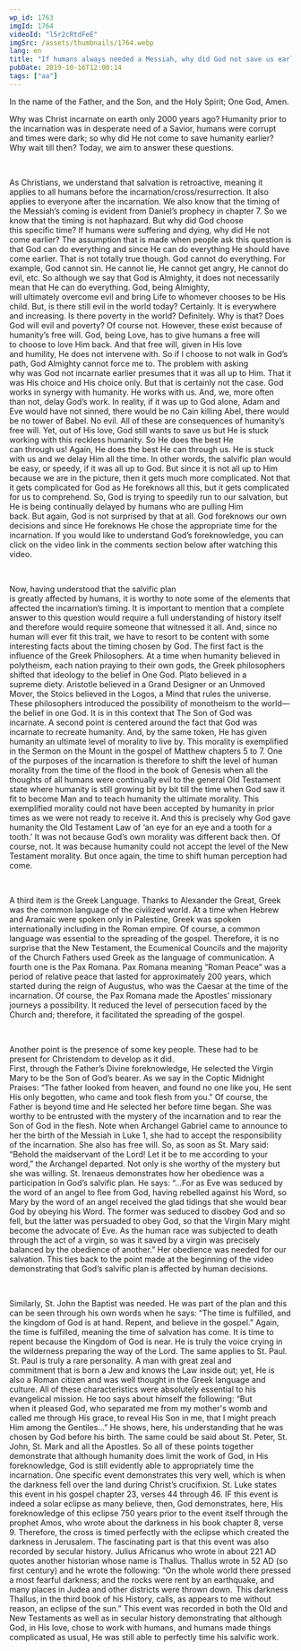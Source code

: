 ```yaml
---
wp_id: 1763
imgId: 1764
videoId: "l5r2cRtdFeE"
imgSrc: /assets/thumbnails/1764.webp
lang: en
title: "If humans always needed a Messiah, why did God not save us earlier?"
pubDate: 2019-10-16T12:00:14
tags: ["aa"]
---
```


<p>In the name of the Father, and the Son, and the Holy Spirit; One God, Amen.</p>
<p>Why was Christ incarnate on earth only 2000 years ago? Humanity prior to the incarnation was in desperate need of a Savior, humans were corrupt and times were dark; so why did He not come to save humanity earlier? Why wait till then? Today, we aim to answer these questions.</p>
<p>&nbsp;</p>
<p><span data-contrast="auto">As Christians, w</span><span data-contrast="auto">e understand that salvation </span><span data-contrast="auto">is retroactive</span><span data-contrast="auto">, meaning it applies</span><span data-contrast="auto"> to all humans before the incarnation</span><span data-contrast="auto">/cross/resurrection</span><span data-contrast="auto">. It also applies to everyone after the incarnation. </span><span data-contrast="auto">We also know that t</span><span data-contrast="auto">he timing of the Messiah</span><span data-contrast="auto">’s coming</span><span data-contrast="auto"> </span><span data-contrast="auto">is </span><span data-contrast="auto">evident</span><span data-contrast="auto"> from </span><span data-contrast="auto">Daniel’s </span><span data-contrast="auto">prophec</span><span data-contrast="auto">y</span><span data-contrast="auto"> in</span><span data-contrast="auto"> </span><span data-contrast="auto">chapter </span><span data-contrast="auto">7</span><span data-contrast="auto">. </span><span data-contrast="auto">So</span><span data-contrast="auto"> we know that </span><span data-contrast="auto">the timing </span><span data-contrast="auto">is not haphazard</span><span data-contrast="auto">. </span><span data-contrast="auto">But </span><span data-contrast="auto">why did God ch</span><span data-contrast="auto">o</span><span data-contrast="auto">ose this </span><span data-contrast="auto">specific </span><span data-contrast="auto">time?</span><span data-contrast="auto"> </span><span data-contrast="auto">If humans were suffering and dying, why did He not come earlier? </span><span data-contrast="auto">The assumption that is made when people ask this question </span><span data-contrast="auto">is that God can do everything</span><span data-contrast="auto"> and since He can do everything He should have come earlier</span><span data-contrast="auto">. </span><span data-contrast="auto">That is not totally true</span><span data-contrast="auto"> though</span><span data-contrast="auto">. </span><span data-contrast="auto">God cannot do everything. </span><span data-contrast="auto">For example, </span><span data-contrast="auto">God cannot sin. He cannot lie, He cannot get angry, He cannot </span><span data-contrast="auto">do evil, etc. </span><span data-contrast="auto">So</span><span data-contrast="auto"> although we say that God is Almighty, it does not necessarily mean that He can do eve</span><span data-contrast="auto">rything.</span><span data-contrast="auto"> God, being Almighty, will </span><span data-contrast="auto">ultimately</span><span data-contrast="auto"> overcome evil</span><span data-contrast="auto"> and bring Life</span><span data-contrast="auto"> to whomever chooses to be His child</span><span data-contrast="auto">.</span><span data-contrast="auto"> </span><span data-contrast="auto">But</span><span data-contrast="auto">, i</span><span data-contrast="auto">s there </span><span data-contrast="auto">still </span><span data-contrast="auto">evil in the world today? Certainly. </span><span data-contrast="auto">It is everywhere and increasing. </span><span data-contrast="auto">Is there </span><span data-contrast="auto">poverty in the world? Definitely. </span><span data-contrast="auto">Why is that?</span><span data-contrast="auto"> Does God will evil and poverty? Of course not.</span><span data-contrast="auto"> However, these exist</span><span data-contrast="auto"> </span><span data-contrast="auto">b</span><span data-contrast="auto">ecause of humanity’s free will. </span><span data-contrast="auto">God</span><span data-contrast="auto">, being Love, </span><span data-contrast="auto">has to</span><span data-contrast="auto"> give humans a free will to </span><span data-contrast="auto">choose to </span><span data-contrast="auto">love Him back. And that free will, </span><span data-contrast="auto">given </span><span data-contrast="auto">in His </span><span data-contrast="auto">l</span><span data-contrast="auto">ove and </span><span data-contrast="auto">h</span><span data-contrast="auto">umility, </span><span data-contrast="auto">He does not intervene with. </span><span data-contrast="auto">So</span><span data-contrast="auto"> </span><span data-contrast="auto">if I choose to not walk in God’s path, </span><span data-contrast="auto">God Almighty</span><span data-contrast="auto"> </span><span data-contrast="auto">cannot force me</span><span data-contrast="auto"> to</span><span data-contrast="auto">. </span><span data-contrast="auto">The problem with asking why </span><span data-contrast="auto">was </span><span data-contrast="auto">God </span><span data-contrast="auto">not</span><span data-contrast="auto"> incarnate earlier presumes that </span><span data-contrast="auto">it was all up to Him. </span><span data-contrast="auto">That it was His choice and His choice only. But that is certainly not the case. </span><span data-contrast="auto">God works in synergy with humanity. He works with us. And, we</span><span data-contrast="auto">, </span><span data-contrast="auto">more often than not</span><span data-contrast="auto">,</span><span data-contrast="auto"> delay God’s work. </span><span data-contrast="auto">In reality, if</span><span data-contrast="auto"> it was up to God alone, </span><span data-contrast="auto">Adam and Eve would have not sinned, </span><span data-contrast="auto">there would be no Cain killing Abel, there would be no tower of Babel.</span><span data-contrast="auto"> No evil.</span><span data-contrast="auto"> All of these </span><span data-contrast="auto">are consequences of humanity’s free will. Yet, out of His love, God </span><span data-contrast="auto">still wants</span><span data-contrast="auto"> to save </span><span data-contrast="auto">us</span><span data-contrast="auto"> but He is stuck working with this </span><span data-contrast="auto">reckless </span><span data-contrast="auto">humanit</span><span data-contrast="auto">y</span><span data-contrast="auto">. </span><span data-contrast="auto">S</span><span data-contrast="auto">o</span><span data-contrast="auto"> He does the best He can </span><span data-contrast="auto">through</span><span data-contrast="auto"> </span><span data-contrast="auto">us</span><span data-contrast="auto">! </span><span data-contrast="auto">Again, He does the best He can through us. </span><span data-contrast="auto">He is stuck with us and we delay Him all the time.</span><span data-contrast="auto"> In other words, the </span><span data-contrast="auto">salvific plan </span><span data-contrast="auto">would be easy</span><span data-contrast="auto">, or</span><span data-contrast="auto"> speedy</span><span data-contrast="auto">,</span><span data-contrast="auto"> if </span><span data-contrast="auto">it was all up to God. But since it is not all up to Him because we are in the picture, th</span><span data-contrast="auto">e</span><span data-contrast="auto">n</span><span data-contrast="auto"> it gets much more complicated. </span><span data-contrast="auto">Not that it gets complicated for God as He foreknows all this, but </span><span data-contrast="auto">it gets complicated for us to comprehend. </span><span data-contrast="auto">So, </span><span data-contrast="auto">God is trying to speedily run </span><span data-contrast="auto">to</span><span data-contrast="auto"> our </span><span data-contrast="auto">salvation, but He is being </span><span data-contrast="auto">continually </span><span data-contrast="auto">delayed by </span><span data-contrast="auto">humans </span><span data-contrast="auto">who are pulling Him back. </span><span data-contrast="auto">But </span><span data-contrast="auto">again, </span><span data-contrast="auto">God is not surprised by that</span><span data-contrast="auto"> at all</span><span data-contrast="auto">. God </span><span data-contrast="auto">foreknows our own decisions a</span><span data-contrast="auto">nd since He </span><span data-contrast="auto">foreknows</span><span data-contrast="auto"> He chose the appropriate time for the incarnation. </span><span data-contrast="auto">If you would like to understand God’s foreknowledge</span><span data-contrast="auto">, </span><span data-contrast="auto">you can click</span><span data-contrast="auto"> </span><span data-contrast="auto">on </span><span data-contrast="auto">the video link in the comments section below</span><span data-contrast="auto"> after watching this video</span><span data-contrast="auto">.</span><span data-ccp-props="{&quot;201341983&quot;:0,&quot;335559739&quot;:200,&quot;335559740&quot;:276}" data-wac-het="1"> </span></p>
<p><span data-ccp-props="{&quot;201341983&quot;:0,&quot;335559739&quot;:200,&quot;335559740&quot;:276}" data-wac-het="1"> </span></p>
<p><span data-contrast="auto">Now</span><span data-contrast="auto">,</span><span data-contrast="auto"> having understood </span><span data-contrast="auto">that the salvific plan is </span><span data-contrast="auto">greatly </span><span data-contrast="auto">affected </span><span data-contrast="auto">by </span><span data-contrast="auto">humans, </span><span data-contrast="auto">it is </span><span data-contrast="auto">worthy to note </span><span data-contrast="auto">some of the </span><span data-contrast="auto">elements</span><span data-contrast="auto"> that affect</span><span data-contrast="auto">ed</span><span data-contrast="auto"> the </span><span data-contrast="auto">incarnation’s </span><span data-contrast="auto">timing</span><span data-contrast="auto">.</span><span data-contrast="auto"> </span><span data-contrast="auto">It is important to </span><span data-contrast="auto">mention</span><span data-contrast="auto"> that a complete answer to this question would require a full understanding of his</span><span data-contrast="auto">tory itself and therefore</span><span data-contrast="auto"> would require</span><span data-contrast="auto"> someone that witnessed it</span><span data-contrast="auto"> all</span><span data-contrast="auto">.</span><span data-contrast="auto"> </span><span data-contrast="auto">And, si</span><span data-contrast="auto">nce no human </span><span data-contrast="auto">will ever fit this trait</span><span data-contrast="auto">, we </span><span data-contrast="auto">have to</span><span data-contrast="auto"> resort to </span><span data-contrast="auto">be content </span><span data-contrast="auto">with some interesting facts about the timing</span><span data-contrast="auto"> </span><span data-contrast="auto">chosen by God</span><span data-contrast="auto">. </span><span data-contrast="auto">The</span><span data-contrast="auto"> first </span><span data-contrast="auto">fact</span><span data-contrast="auto"> </span><span data-contrast="auto">is the influence of the Greek Philosophers. At a time when humanity believed in polytheism, each nation praying to their own gods, the Greek philosophers shifted that ideology to the belief in One God. Plato believed in a supreme </span><span data-contrast="auto">diety</span><span data-contrast="auto">. Aristotle believed in a Grand Designer or an Unmoved Mover, the Stoics believed in the Logos, a Mind that rules the universe. These philosophers introduced the possibility of monotheism</span><span data-contrast="auto"> to the world</span><span data-contrast="auto">—the belief in one God. It is in this context that The Son of God was incarnate. </span><span data-contrast="auto">A</span><span data-contrast="auto"> second point is centered around the fact that God was incarnate to recreate </span><span data-contrast="auto">humanity. And, by the same token, He has given humanity an ultimate level of morality to live by. This morality is exemplified in the Sermon on the Mount in the gospel of Matthew chapters 5 to 7. One of the purposes of the incarnation is therefore to shift the level of human morality from the time of the flood </span><span data-contrast="auto">in the book of Genesis </span><span data-contrast="auto">when all the thoughts of all humans were continually evil to the general Old Testament state where humanity is still growing </span><span data-contrast="auto">bit by bit </span><span data-contrast="auto">till the time when God saw it fit to become </span><span data-contrast="auto">M</span><span data-contrast="auto">an and to teach humanity the ultimate morality. This exemplified morality could not have been accepted by humanity in prior times as we were not ready to receive it. And this is precisely why God gave humanity the Old Testament Law of ‘an eye for an eye and a tooth for a tooth.’ It was not because God’s own morality was different back then. Of course, not. It was because humanity could not accept the level of the New Testament morality. But once again, the time to shift human perception had come.</span><span data-contrast="auto"> </span><span data-ccp-props="{&quot;201341983&quot;:0,&quot;335559739&quot;:200,&quot;335559740&quot;:276}" data-wac-het="1"> </span></p>
<p><span data-ccp-props="{&quot;201341983&quot;:0,&quot;335559739&quot;:200,&quot;335559740&quot;:276}" data-wac-het="1"> </span></p>
<p><span data-contrast="auto">A</span><span data-contrast="auto"> </span><span data-contrast="auto">third</span><span data-contrast="auto"> item is the Greek Language. </span><span data-contrast="auto">Thanks to Alexander the Great</span><span data-contrast="auto">, Greek was the common language </span><span data-contrast="auto">of the civili</span><span data-contrast="auto">z</span><span data-contrast="auto">ed </span><span data-contrast="auto">world</span><span data-contrast="auto">. At a time when Hebrew and Aramaic were spoken only in Palestine, Greek </span><span data-contrast="auto">was spoken in</span><span data-contrast="auto">ternationally including in</span><span data-contrast="auto"> the </span><span data-contrast="auto">R</span><span data-contrast="auto">oman empire</span><span data-contrast="auto">.</span><span data-contrast="auto"> Of course, a common language was essential to the spreading of the gospel. </span><span data-contrast="auto">Therefore, it is no surprise that the New Testament</span><span data-contrast="auto">, the Ecumenical Councils</span><span data-contrast="auto"> and </span><span data-contrast="auto">the majority of</span><span data-contrast="auto"> the Church Fathers</span><span data-contrast="auto"> used Greek as the </span><span data-contrast="auto">language of communication. </span><span data-contrast="auto">A fourth</span><span data-contrast="auto"> one is </span><span data-contrast="auto">the Pax Romana. Pax Romana </span><span data-contrast="auto">meaning “Roman Peace” was a period of relative </span><span data-contrast="auto">peace </span><span data-contrast="auto">that lasted for approximately 200 years, </span><span data-contrast="auto">which started during the reign of Augustus</span><span data-contrast="auto">, who was the </span><span data-contrast="auto">Caesar at the time of the incarnation. </span><span data-contrast="auto">Of course, t</span><span data-contrast="auto">he Pax Romana </span><span data-contrast="auto">made the Apostles’ missionary journeys a possibility</span><span data-contrast="auto">. It reduced the level of persecution faced by the Church</span><span data-contrast="auto"> and; therefore, it facilitated the spreading of the gospel. </span><span data-ccp-props="{&quot;201341983&quot;:0,&quot;335559739&quot;:200,&quot;335559740&quot;:276}" data-wac-het="1"> </span></p>
<p><span data-ccp-props="{&quot;201341983&quot;:0,&quot;335559739&quot;:200,&quot;335559740&quot;:276}" data-wac-het="1"> </span></p>
<p><span data-contrast="auto">Another point</span><span data-contrast="auto"> is the presence of s</span><span data-contrast="auto">ome key </span><span data-contrast="auto">people</span><span data-contrast="auto">. </span><span data-contrast="auto">These</span><span data-contrast="auto"> had to be present </span><span data-contrast="auto">for Christendom to develop as it did. First, </span><span data-contrast="auto">through </span><span data-contrast="auto">the </span><span data-contrast="auto">Father’s</span><span data-contrast="auto"> </span><span data-contrast="auto">D</span><span data-contrast="auto">ivine </span><span data-contrast="auto">foreknowledge, </span><span data-contrast="auto">He</span><span data-contrast="auto"> </span><span data-contrast="auto">selected </span><span data-contrast="auto">the Virgin Mary</span><span data-contrast="auto"> to be the Son of God’s bearer</span><span data-contrast="auto">.</span><span data-contrast="auto"> As we say in the Coptic Midnight Praises: “</span><span data-contrast="auto">The father looked </span><span data-contrast="auto">from heaven, and found</span><span data-contrast="auto"> no one like you</span><span data-contrast="auto">, He sent His only begotten, who came and took flesh from</span><span data-contrast="auto"> you</span><span data-contrast="auto">.” Of course, the Father is beyond time and He selected her </span><span data-contrast="auto">before </span><span data-contrast="auto">time began. She was worthy to be entrusted with the mystery of the incarnation</span><span data-contrast="auto"> and to </span><span data-contrast="auto">rear</span><span data-contrast="auto"> the Son of God in the flesh</span><span data-contrast="auto">. </span><span data-contrast="auto">Note when Archangel Gabriel came to announce to her the birth of the Messiah in Luke 1</span><span data-contrast="auto">, she had to accept </span><span data-contrast="auto">th</span><span data-contrast="auto">e responsibility of the incarnation. She also has free will</span><span data-contrast="auto">. So, as soon as St. Mary said: &#8220;Behold the maidservant of the Lord! Let it be to me according to your word</span><span data-contrast="auto">,</span><span data-contrast="auto">”</span><span data-contrast="auto"> the Archangel </span><span data-contrast="auto">departed</span><span data-contrast="auto">. Not only is she worthy of the mystery but she </span><span data-contrast="auto">was willing. </span><span data-contrast="auto">St. Irenaeus demonstrates how her obedience was a participation in </span><span data-contrast="auto">God’s salvific plan. He says: “</span><span data-contrast="auto">…</span><span data-contrast="auto">For as Eve was seduced by the word of an angel to flee from God, having rebelled against his Word, so Mary by the word of an angel received the glad tidings that she would bear God by obeying his Word. The former was seduced to disobey God and so fell, but the latter was persuaded to obey God, so </span><span data-contrast="auto">that the Virgin Mary might become the advocate of Eve. As </span><span data-contrast="auto">the human race</span><span data-contrast="auto"> was subjected to death through the act of a virgin, so was it saved by a virgin was precisely balanced by the obedience of another.</span><span data-contrast="auto">”</span><span data-contrast="auto"> Her obedience was needed for our salvation. This ties back to the point made at the beginning of the video demonstrating that God’s </span><span data-contrast="auto">salvific plan</span><span data-contrast="auto"> is </span><span data-contrast="auto">affected by human decisions.</span><span data-contrast="auto"> </span><span data-ccp-props="{&quot;201341983&quot;:0,&quot;335559739&quot;:200,&quot;335559740&quot;:276}" data-wac-het="1"> </span></p>
<p><span data-ccp-props="{&quot;201341983&quot;:0,&quot;335559739&quot;:200,&quot;335559740&quot;:276}" data-wac-het="1"> </span></p>
<p><span data-contrast="auto">Similarly, St. John the Baptist was needed</span><span data-contrast="auto">. He was part of the plan and this can be seen </span><span data-contrast="auto">through his own words when he says: “</span><span data-contrast="auto">The time is fulfilled, and the kingdom of God is at hand. Repent, and believe in the gospel.</span><span data-contrast="auto">” Again, the time is fulfilled, meaning </span><span data-contrast="auto">the time of salvation has come</span><span data-contrast="auto">. It is time to repent because the Kingdom of God </span><span data-contrast="auto">is near. He is truly the </span><span data-contrast="auto">voice crying in the wilderness preparing the </span><span data-contrast="auto">way of the Lord. </span><span data-contrast="auto">The same applies to St. Paul. St. Paul is truly a rare personality. A man with great zeal and commitment</span><span data-contrast="auto"> that is born a Jew and knows the Law inside out; yet, He is also a Roman citizen and </span><span data-contrast="auto">was well thought in the Greek language and culture. </span><span data-contrast="auto">All of</span><span data-contrast="auto"> these characteristics were absolutely essential to his evangelical mission.</span><span data-contrast="auto"> He too says about himself the following: “But when </span><span data-contrast="auto">it</span><span data-contrast="auto"> pleased God, who separated me from my mother's womb and called me through His grace, to reveal His Son in me, that I might preach Him among the Gentiles…” He shows</span><span data-contrast="auto">,</span><span data-contrast="auto"> here</span><span data-contrast="auto">,</span><span data-contrast="auto"> </span><span data-contrast="auto">his understanding that he was chosen by God before his birth. </span><span data-contrast="auto">The same could be said about St. Peter, St. John, St. Mark and all the Apostles. </span><span data-contrast="auto">So</span><span data-contrast="auto"> all of these points together demonstrate</span><span data-contrast="auto"> t</span><span data-contrast="auto">hat</span><span data-contrast="auto"> although humanity does limit the work of God, in His foreknowledge, God is still evidently able to </span><span data-contrast="auto">appropriately </span><span data-contrast="auto">time the incarnation. One specific event demonstrates this very well, which is when the darkness fell over the land during Christ’s crucifixion. St. Luke states this event in his gospel chapter 23, verses 44 through 46. </span><span data-contrast="auto">IF</span><span data-contrast="auto"> this event is indeed a solar eclipse as many believe, then, God demonstrates, here, His foreknowledge of </span><span data-contrast="auto">this eclipse</span><span data-contrast="auto"> 750 years prior to the event itself</span><span data-contrast="auto"> t</span><span data-contrast="auto">hrough the prophet Amos, </span><span data-contrast="auto">who wrote about the darkness </span><span data-contrast="auto">in his book chapter 8, verse 9. Therefore, the cross </span><span data-contrast="auto">is</span><span data-contrast="auto"> timed perfectly with the eclipse which created the darkness in Jerusalem. The fascinating part is that this event was also recorded by secular history. Julius Africanus who wrote in about 221 AD quotes another historian whose name is Thallus. Thallus wrote in 52 AD</span><span data-contrast="auto"> (so first century)</span><span data-contrast="auto"> and he wrote the following: “On the whole world there pressed a most fearful darkness; and the rocks were rent by an earthquake, and many places in Judea and other districts were thrown down.  This darkness Thallus, in the third book of his History, calls, as appears to me without reason, an eclipse of the sun.” This event was recorded in both the Old and New Testaments as well as in secular history demonstrating that although God, in His love, chose to work with humans, and humans made things complicated as usual, He was still able to perfectly time his salvific work.</span><span data-ccp-props="{&quot;201341983&quot;:0,&quot;335559739&quot;:200,&quot;335559740&quot;:276}" data-wac-het="1"> </span></p>
